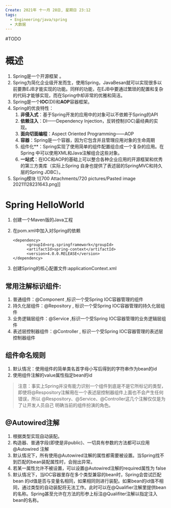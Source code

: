 ```yaml
---
Create: 2021年 十一月 28日, 星期日 23:12
tags: 
  - Engineering/java/spring
  - 大数据
---
```

#TODO 

# 概述
1. Spring是一个开源框架 。
2. Spring为简化企业级开发而生，使用Spring，JavaBesan就可以实现很多以前要靠EJB才能实现的功能。同样的功能，在EJB中要通过繁琐的配置和复杂的代码才能够实现，而在Spring中却非常的优雅和简洁。
3. Spring是一个**IOC**(DI)和**AOP**容器框架。
4. Spring的优良特性：
	1. **非侵入式**：基于Spring开发的应用中的对象可以不依赖于Spring的API
	2. **依赖注入**：DI——Dependency Injection，反转控制(IOC)最经典的实现。
	3.  **面向切面编程**：Aspect Oriented Programming——AOP
	4.   **容器**：Spring是一个容器，因为它包含并且管理应用对象的生命周期
	5.   组件化**：Spring实现了使用简单的组件配置组合成一个复杂的应用。在 Spring 中可以使用XML和Java注解组合这些对象。
	6.    **一站式**：在IOC和AOP的基础上可以整合各种企业应用的开源框架和优秀的第三方类库（实际上Spring 自身也提供了表述层的SpringMVC和持久层的Spring JDBC）。
5.    Spring模块
   ![[700 Attachments/720 pictures/Pasted image 20211128231643.png]]
   
# Spring HelloWorld
1. 创建一个Maven版的Java工程
2. 在pom.xml中加入对Spring的依赖

	```
	<dependency>
		  <groupId>org.springframework</groupId>
		  <artifactId>spring-context</artifactId>
		  <version>4.0.0.RELEASE</version>
	</dependency>

	```
3. 创建Spring的核心配置文件:applicationContext.xml



## 常用注解标识组件:
1. 普通组件：@Component  ,标识一个受Spring IOC容器管理的组件
2. 持久化层组件：@Repository , 标识一个受Spring IOC容器管理的持久化层组件
3. 业务逻辑层组件：@Service  ,标识一个受Spring IOC容器管理的业务逻辑层组件
4. 表述层控制器组件：@Controller , 标识一个受Spring IOC容器管理的表述层控制器组件

## 组件命名规则
1. 默认情况：使用组件的简单类名首字母小写后得到的字符串作为bean的id
2. 使用组件注解的value属性指定bean的id

> 注意：事实上Spring并没有能力识别一个组件到底是不是它所标记的类型，即使将@Respository注解用在一个表述层控制器组件上面也不会产生任何错误，所以 @Respository、@Service、@Controller这几个注解仅仅是为了让开发人员自己 明确当前的组件扮演的角色。

## @Autowired注解 
1. 根据类型实现自动装配。
2. 构造器、普通字段(即使是非public)、一切具有参数的方法都可以应用@Autowired 注解
3. 默认情况下，所有使用@Autowired注解的属性都需要被设置。当Spring找不到匹配的bean装配属性时，会抛出异常。
4. 若某一属性允许不被设置，可以设置@Autowired注解的required属性为 false
5. 默认情况下，当IOC容器里存在多个类型兼容的bean时，Spring会尝试匹配bean 的id值是否与变量名相同，如果相同则进行装配。如果bean的id值不相同，通过类型的自动装配将无法工作。此时可以在@Qualifier注解里提供bean的名称。Spring甚至允许在方法的形参上标注@Qualifiter注解以指定注入bean的名称。